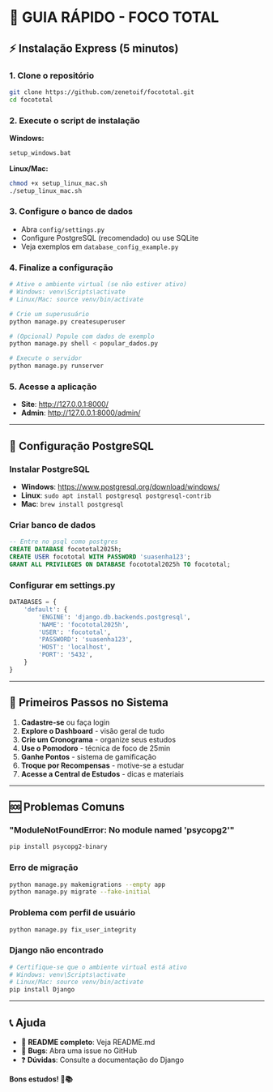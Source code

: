 # 🚀 GUIA RÁPIDO - FOCO TOTAL

## ⚡ Instalação Express (5 minutos)

### 1. Clone o repositório
```bash
git clone https://github.com/zenetoif/focototal.git
cd focototal
```

### 2. Execute o script de instalação

**Windows:**
```cmd
setup_windows.bat
```

**Linux/Mac:**
```bash
chmod +x setup_linux_mac.sh
./setup_linux_mac.sh
```

### 3. Configure o banco de dados
- Abra `config/settings.py`
- Configure PostgreSQL (recomendado) ou use SQLite
- Veja exemplos em `database_config_example.py`

### 4. Finalize a configuração
```bash
# Ative o ambiente virtual (se não estiver ativo)
# Windows: venv\Scripts\activate
# Linux/Mac: source venv/bin/activate

# Crie um superusuário
python manage.py createsuperuser

# (Opcional) Popule com dados de exemplo
python manage.py shell < popular_dados.py

# Execute o servidor
python manage.py runserver
```

### 5. Acesse a aplicação
- **Site**: http://127.0.0.1:8000/
- **Admin**: http://127.0.0.1:8000/admin/

---

## 🔧 Configuração PostgreSQL

### Instalar PostgreSQL
- **Windows**: https://www.postgresql.org/download/windows/
- **Linux**: `sudo apt install postgresql postgresql-contrib`
- **Mac**: `brew install postgresql`

### Criar banco de dados
```sql
-- Entre no psql como postgres
CREATE DATABASE focototal2025h;
CREATE USER focototal WITH PASSWORD 'suasenha123';
GRANT ALL PRIVILEGES ON DATABASE focototal2025h TO focototal;
```

### Configurar em settings.py
```python
DATABASES = {
    'default': {
        'ENGINE': 'django.db.backends.postgresql',
        'NAME': 'focototal2025h',
        'USER': 'focototal',
        'PASSWORD': 'suasenha123',
        'HOST': 'localhost',
        'PORT': '5432',
    }
}
```

---

## 📱 Primeiros Passos no Sistema

1. **Cadastre-se** ou faça login
2. **Explore o Dashboard** - visão geral de tudo
3. **Crie um Cronograma** - organize seus estudos
4. **Use o Pomodoro** - técnica de foco de 25min
5. **Ganhe Pontos** - sistema de gamificação
6. **Troque por Recompensas** - motive-se a estudar
7. **Acesse a Central de Estudos** - dicas e materiais

---

## 🆘 Problemas Comuns

### "ModuleNotFoundError: No module named 'psycopg2'"
```bash
pip install psycopg2-binary
```

### Erro de migração
```bash
python manage.py makemigrations --empty app
python manage.py migrate --fake-initial
```

### Problema com perfil de usuário
```bash
python manage.py fix_user_integrity
```

### Django não encontrado
```bash
# Certifique-se que o ambiente virtual está ativo
# Windows: venv\Scripts\activate
# Linux/Mac: source venv/bin/activate
pip install Django
```

---

## 📞 Ajuda

- 📖 **README completo**: Veja README.md
- 🐛 **Bugs**: Abra uma issue no GitHub
- ❓ **Dúvidas**: Consulte a documentação do Django

**Bons estudos! 🎯📚**
